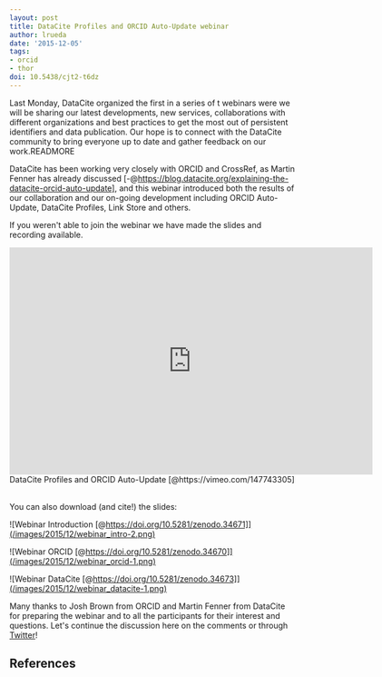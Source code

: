 ```yaml
---
layout: post
title: DataCite Profiles and ORCID Auto-Update webinar
author: lrueda
date: '2015-12-05'
tags:
- orcid
- thor
doi: 10.5438/cjt2-t6dz
---
```

Last Monday, DataCite organized the first in a series of t webinars were we will be sharing our latest developments, new services, collaborations with different organizations and best practices to get the most out of persistent identifiers and data publication. Our hope is to connect with the DataCite community to bring everyone up to date and gather feedback on our work.READMORE

DataCite has been working very closely with ORCID and CrossRef, as Martin Fenner has already discussed [-@https://blog.datacite.org/explaining-the-datacite-orcid-auto-update], and this webinar introduced both the  results of our collaboration and our on-going development including ORCID Auto-Update, DataCite Profiles, Link Store and others.

If you weren't able to join the webinar we have made the slides and recording available.

<iframe src="https://player.vimeo.com/video/147743305" width="640" height="400" frameborder="0" webkitallowfullscreen mozallowfullscreen allowfullscreen></iframe>
<figcaption>DataCite Profiles and ORCID Auto-Update [@https://vimeo.com/147743305]</figcaption><br/>

You can also download (and cite!) the slides:

![Webinar Introduction [@https://doi.org/10.5281/zenodo.34671]](/images/2015/12/webinar_intro-2.png)

![Webinar ORCID [@https://doi.org/10.5281/zenodo.34670]](/images/2015/12/webinar_orcid-1.png)

![Webinar DataCite [@https://doi.org/10.5281/zenodo.34673]](/images/2015/12/webinar_datacite-1.png)

Many thanks to Josh Brown from ORCID and Martin Fenner from DataCite for preparing the webinar and to all the participants for their interest and questions. Let's continue the discussion here on the comments or through [Twitter](https://twitter.com/datacite)!

## References
